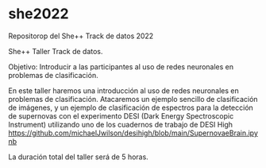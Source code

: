 # she2022
Repositorop del She++ Track de datos 2022


She++ Taller Track de datos. 

Objetivo: Introducir a las participantes al uso de redes neuronales en problemas de clasificación. 

En este taller haremos una introducción al uso de redes neuronales en problemas de  clasificación. 
Atacaremos un ejemplo sencillo de clasificación de imágenes, 
y un ejemplo de clasificación de espectros para la detección de supernovas con el experimento DESI (Dark Energy Spectroscopic Instrument)
utilizando uno de los cuadernos de trabajo de DESI High https://github.com/michaelJwilson/desihigh/blob/main/SupernovaeBrain.ipynb

La duración total del taller será de 5 horas. 

